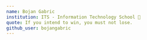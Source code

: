 ```yaml
---
name: Bojan Gabric
institution: ITS - Information Technology School 🚩
quote: If you intend to win, you must not lose.
github_user: bojangabric
---
```

